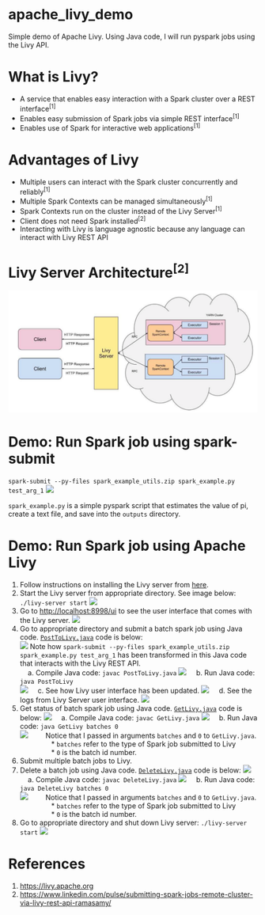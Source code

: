 # apache_livy_demo
Simple demo of Apache Livy. Using Java code, I will run pyspark jobs using the Livy API.

# What is Livy?
* A service that enables easy interaction with a Spark cluster over a REST interface<sup>[1]</sup>
* Enables easy submission of Spark jobs via simple REST interface<sup>[1]</sup>
* Enables use of Spark for interactive web applications<sup>[1]</sup>

# Advantages of Livy
* Multiple users can interact with the Spark cluster concurrently and reliably<sup>[1]</sup>
* Multiple Spark Contexts can be managed simultaneously<sup>[1]</sup>
* Spark Contexts run on the cluster instead of the Livy Server<sup>[1]</sup>
* Client does not need Spark installed<sup>[2]</sup>
* Interacting with Livy is language agnostic because any language can interact with Livy REST API

# Livy Server Architecture<sup>[2]</sup>
![](https://github.com/danielhanbitlee/apache_livy_demo/blob/master/images/livy_server_architecture.png)

# Demo: Run Spark job using spark-submit

```spark-submit --py-files spark_example_utils.zip spark_example.py test_arg_1```
![](https://github.com/danielhanbitlee/apache_livy_demo/blob/master/images/spark_submit_cmd.png)

`spark_example.py` is a simple pyspark script that estimates the value of pi, create a text file, and save into the `outputs` directory.
# Demo: Run Spark job using Apache Livy

1. Follow instructions on installing the Livy server from [here](https://github.com/apache/incubator-livy).
2. Start the Livy server from appropriate directory. See image below:
    ```./livy-server start```
    ![](https://github.com/danielhanbitlee/apache_livy_demo/blob/master/images/livy_server_start.png)
3. Go to <http://localhost:8998/ui> to see the user interface that comes with the Livy server.
    ![](https://github.com/danielhanbitlee/apache_livy_demo/blob/master/images/initial_livy_ui.png)
4. Go to appropriate directory and submit a batch spark job using Java code. [`PostToLivy.java`](https://github.com/danielhanbitlee/apache_livy_demo/blob/master/src/PostToLivy.java) code is below:  
    ![](https://github.com/danielhanbitlee/apache_livy_demo/blob/master/images/PostToLivy.png)
    Note how ```spark-submit --py-files spark_example_utils.zip spark_example.py test_arg_1``` has been transformed in this Java code that interacts with the Livy REST API.  
    &nbsp;&nbsp;&nbsp;&nbsp;a. Compile Java code: ```javac PostToLivy.java```
    ![](https://github.com/danielhanbitlee/apache_livy_demo/blob/master/images/javac_PostToLivy.png)
    &nbsp;&nbsp;&nbsp;&nbsp;b. Run Java code: ```java PostToLivy```  
    ![](https://github.com/danielhanbitlee/apache_livy_demo/blob/master/images/java_PostToLivy.png)
    &nbsp;&nbsp;&nbsp;&nbsp;c. See how Livy user interface has been updated.
    ![](https://github.com/danielhanbitlee/apache_livy_demo/blob/master/images/PostToLivy_ui.png)
    &nbsp;&nbsp;&nbsp;&nbsp;d. See the logs from Livy Server user interface.
    ![](https://github.com/danielhanbitlee/apache_livy_demo/blob/master/images/PostToLivy_ui_log.png)
5. Get status of batch spark job using Java code. [`GetLivy.java`](https://github.com/danielhanbitlee/apache_livy_demo/blob/master/src/GetLivy.java) code is below:
    ![](https://github.com/danielhanbitlee/apache_livy_demo/blob/master/images/GetLivy.png)
    &nbsp;&nbsp;&nbsp;&nbsp;a. Compile Java code: ```javac GetLivy.java```
    ![](https://github.com/danielhanbitlee/apache_livy_demo/blob/master/images/javac_GetLivy.png)
    &nbsp;&nbsp;&nbsp;&nbsp;b. Run Java code: ```java GetLivy batches 0```  
    ![](https://github.com/danielhanbitlee/apache_livy_demo/blob/master/images/java_GetLivy.png)
    &nbsp;&nbsp;&nbsp;&nbsp;&nbsp;&nbsp;&nbsp;&nbsp;Notice that I passed in arguments `batches` and `0` to `GetLivy.java`.  
    &nbsp;&nbsp;&nbsp;&nbsp;&nbsp;&nbsp;&nbsp;&nbsp;&nbsp;&nbsp;&nbsp;&nbsp;&nbsp;&nbsp;&nbsp;&nbsp;* `batches` refer to the type of Spark job submitted to Livy  
    &nbsp;&nbsp;&nbsp;&nbsp;&nbsp;&nbsp;&nbsp;&nbsp;&nbsp;&nbsp;&nbsp;&nbsp;&nbsp;&nbsp;&nbsp;&nbsp;* `0` is the batch id number.
6. Submit multiple batch jobs to Livy.
7. Delete a batch job using Java code. [`DeleteLivy.java`](https://github.com/danielhanbitlee/apache_livy_demo/blob/master/src/DeleteLivy.java) code is below:
![](https://github.com/danielhanbitlee/apache_livy_demo/blob/master/images/DeleteLivy.png)
    &nbsp;&nbsp;&nbsp;&nbsp;a. Compile Java code: ```javac DeleteLivy.java```
    ![](https://github.com/danielhanbitlee/apache_livy_demo/blob/master/images/javac_DeleteLivy.png)
    &nbsp;&nbsp;&nbsp;&nbsp;b. Run Java code: ```java DeleteLivy batches 0```  
    ![](https://github.com/danielhanbitlee/apache_livy_demo/blob/master/images/java_DeleteLivy.png)
    &nbsp;&nbsp;&nbsp;&nbsp;&nbsp;&nbsp;&nbsp;&nbsp;Notice that I passed in arguments `batches` and `0` to `GetLivy.java`.  
    &nbsp;&nbsp;&nbsp;&nbsp;&nbsp;&nbsp;&nbsp;&nbsp;&nbsp;&nbsp;&nbsp;&nbsp;&nbsp;&nbsp;&nbsp;&nbsp;* `batches` refer to the type of Spark job submitted to Livy  
    &nbsp;&nbsp;&nbsp;&nbsp;&nbsp;&nbsp;&nbsp;&nbsp;&nbsp;&nbsp;&nbsp;&nbsp;&nbsp;&nbsp;&nbsp;&nbsp;* `0` is the batch id number.
8. Go to appropriate directory and shut down Livy server:
 ```./livy-server start```
    ![](https://github.com/danielhanbitlee/apache_livy_demo/blob/master/images/livy_server_stop.png)

# References
1. <https://livy.apache.org>
2. <https://www.linkedin.com/pulse/submitting-spark-jobs-remote-cluster-via-livy-rest-api-ramasamy/>
